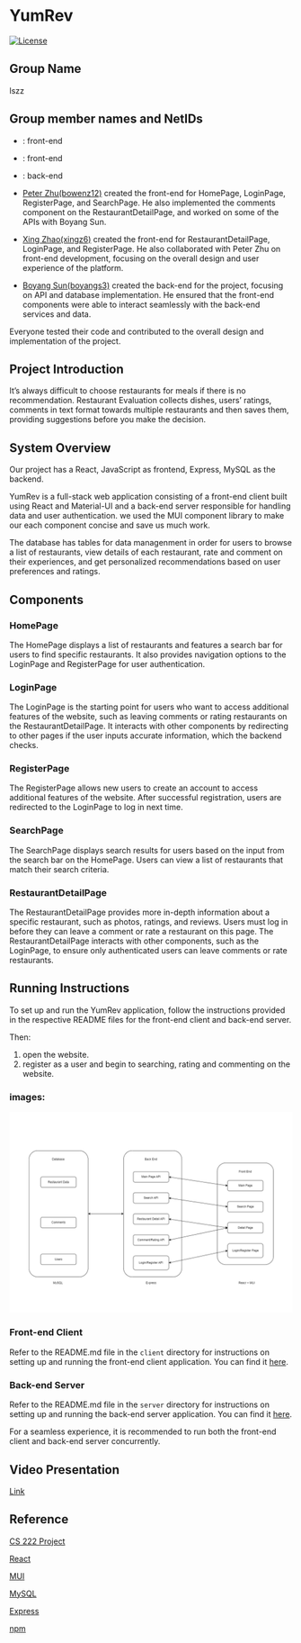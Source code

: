 # YumRev

[![License](https://img.shields.io/badge/License-Apache_2.0-blue.svg)](https://opensource.org/licenses/Apache-2.0) 

## Group Name

lszz

## Group member names and NetIDs

* : front-end
* : front-end
* : back-end

* [Peter Zhu(bowenz12)](https://github.com/BowenZ217) created the front-end for HomePage, LoginPage, RegisterPage, and SearchPage. He also implemented the comments component on the RestaurantDetailPage, and worked on some of the APIs with Boyang Sun.

* [Xing Zhao(xingz6)](https://github.com/xingz6) created the front-end for RestaurantDetailPage, LoginPage, and RegisterPage. He also collaborated with Peter Zhu on front-end development, focusing on the overall design and user experience of the platform.

* [Boyang Sun(boyangs3)](https://github.com/FusomeSun) created the back-end for the project, focusing on API and database implementation. He ensured that the front-end components were able to interact seamlessly with the back-end services and data.

Everyone tested their code and contributed to the overall design and implementation of the project.

## Project Introduction

It’s always difficult to choose restaurants for meals if there is no recommendation. Restaurant Evaluation collects dishes, users’ ratings, comments in text format towards multiple restaurants and then saves them, providing suggestions before you make the decision.

## System Overview
Our project has a React, JavaScript as frontend, Express, MySQL as the backend.


YumRev is a full-stack web application consisting of a front-end client built using React and Material-UI and a back-end server responsible for handling data and user authentication. we used the MUI component library to make our each component concise and save us much work. 

The database has tables for data managenment in order for users to browse a list of restaurants, view details of each restaurant, rate and comment on their experiences, and get personalized recommendations based on user preferences and ratings.

## Components

### HomePage

The HomePage displays a list of restaurants and features a search bar for users to find specific restaurants. It also provides navigation options to the LoginPage and RegisterPage for user authentication.

### LoginPage

The LoginPage is the starting point for users who want to access additional features of the website, such as leaving comments or rating restaurants on the RestaurantDetailPage. It interacts with other components by redirecting to other pages if the user inputs accurate information, which the backend checks.

### RegisterPage

The RegisterPage allows new users to create an account to access additional features of the website. After successful registration, users are redirected to the LoginPage to log in next time.

### SearchPage

The SearchPage displays search results for users based on the input from the search bar on the HomePage. Users can view a list of restaurants that match their search criteria.

### RestaurantDetailPage

The RestaurantDetailPage provides more in-depth information about a specific restaurant, such as photos, ratings, and reviews. Users must log in before they can leave a comment or rate a restaurant on this page. The RestaurantDetailPage interacts with other components, such as the LoginPage, to ensure only authenticated users can leave comments or rate restaurants.

## Running Instructions

To set up and run the YumRev application, follow the instructions provided in the respective README files for the front-end client and back-end server.

Then:

1. open the website.
2. register as a user and begin to searching, rating and commenting on the website.


### images:
![image](pictures/cs222_final_pres.drawio.png)

### Front-end Client

Refer to the README.md file in the `client` directory for instructions on setting up and running the front-end client application. You can find it [here](./client/README.md).

### Back-end Server

Refer to the README.md file in the `server` directory for instructions on setting up and running the back-end server application. You can find it [here](./backend/README.md).

For a seamless experience, it is recommended to run both the front-end client and back-end server concurrently.

## Video Presentation

[Link](https://mediaspace.illinois.edu/media/t/1_zccxv1gn)

## Reference

[CS 222 Project](https://courses.grainger.illinois.edu/CS222/sp2023/)

[React](https://react.dev/)

[MUI](https://mui.com/)

[MySQL](https://www.mysql.com/)

[Express](https://expressjs.com/)

[npm](https://www.npmjs.com/)
